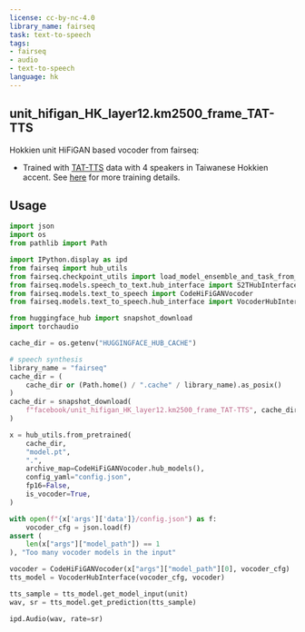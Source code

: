 ```yaml
---
license: cc-by-nc-4.0
library_name: fairseq
task: text-to-speech
tags:
- fairseq
- audio
- text-to-speech
language: hk
---
```

## unit_hifigan_HK_layer12.km2500_frame_TAT-TTS

Hokkien unit HiFiGAN based vocoder from fairseq:
- Trained with [TAT-TTS](https://sites.google.com/speech.ntut.edu.tw/fsw/home/tat-tts-corpus) data with 4 speakers in Taiwanese Hokkien accent. See [here]( https://research.facebook.com/publications/hokkien-direct-speech-to-speech-translation) 
for more training details.

## Usage

```python
import json
import os
from pathlib import Path

import IPython.display as ipd
from fairseq import hub_utils
from fairseq.checkpoint_utils import load_model_ensemble_and_task_from_hf_hub
from fairseq.models.speech_to_text.hub_interface import S2THubInterface
from fairseq.models.text_to_speech import CodeHiFiGANVocoder
from fairseq.models.text_to_speech.hub_interface import VocoderHubInterface

from huggingface_hub import snapshot_download
import torchaudio

cache_dir = os.getenv("HUGGINGFACE_HUB_CACHE")

# speech synthesis           
library_name = "fairseq"
cache_dir = (
    cache_dir or (Path.home() / ".cache" / library_name).as_posix()
)
cache_dir = snapshot_download(
    f"facebook/unit_hifigan_HK_layer12.km2500_frame_TAT-TTS", cache_dir=cache_dir, library_name=library_name
)

x = hub_utils.from_pretrained(
    cache_dir,
    "model.pt",
    ".",
    archive_map=CodeHiFiGANVocoder.hub_models(),
    config_yaml="config.json",
    fp16=False,
    is_vocoder=True,
)

with open(f"{x['args']['data']}/config.json") as f:
    vocoder_cfg = json.load(f)
assert (
    len(x["args"]["model_path"]) == 1
), "Too many vocoder models in the input"

vocoder = CodeHiFiGANVocoder(x["args"]["model_path"][0], vocoder_cfg)
tts_model = VocoderHubInterface(vocoder_cfg, vocoder)

tts_sample = tts_model.get_model_input(unit)
wav, sr = tts_model.get_prediction(tts_sample)

ipd.Audio(wav, rate=sr)
```
